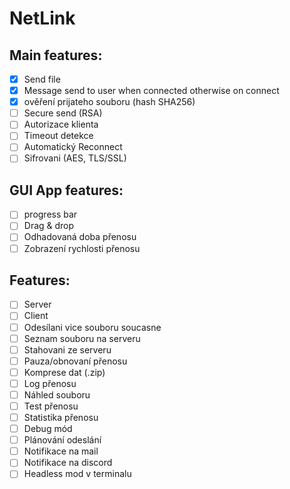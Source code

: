 # NetLink

## Main features:
- [x] Send file
- [x] Message send to user when connected otherwise on connect
- [x] ověření prijateho souboru (hash SHA256)
- [ ] Secure send (RSA)
- [ ] Autorizace klienta
- [ ] Timeout detekce
- [ ] Automatický Reconnect
- [ ] Sifrovani (AES, TLS/SSL)

## GUI App features:
- [ ] progress bar
- [ ] Drag & drop 
- [ ] Odhadovaná doba přenosu
- [ ] Zobrazení rychlosti přenosu

## Features:
- [ ] Server
- [ ] Client
- [ ] Odesílani vice souboru soucasne
- [ ] Seznam souboru na serveru
- [ ] Stahovani ze serveru
- [ ] Pauza/obnovaní přenosu
- [ ] Komprese dat (.zip)
- [ ] Log přenosu
- [ ] Náhled souboru
- [ ] Test přenosu
- [ ] Statistika přenosu
- [ ] Debug mód
- [ ] Plánování odeslání
- [ ] Notifikace na mail
- [ ] Notifikace na discord
- [ ] Headless mod v terminalu